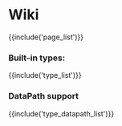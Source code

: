 # Wiki
{{include('page_list')}}

### Built-in types:
{{include('type_list')}}

### DataPath support
{{include('type_datapath_list')}}
